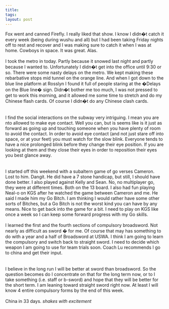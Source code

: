 ```yaml
---
title: 
tags: 
layout: post
---
```

Fox went and canned Firefly.  I really liked that show.  I know I didn�t catch it every week (being during wushu and all) but I had been taking Friday nights off to rest and recover and I was making sure to catch it when I was at home.  Cowboys in space.  It was great. Alas.<br /><br />I took the metro in today.  Partly because it snowed last night and partly because I wanted to. Unfortunately I didn�t get into the office until 9:30 or so.   There were some nasty delays on the metro.  We kept making these rebarbative stops mid tunnel on the orange line.  And when I got down to the blue line platform at Rosslyn I found it full of people staring at the �Delays on the Blue line� sign.  Didn�t bother me too much, I was not pressed to get to work this morning, and it allowed me some time to stretch and do my Chinese flash cards.  Of course I didn�t do any Chinese clash cards.   <br /><br />I find the social interactions on the subway very intriguing.  I mean you are nto allowed to make eye contact.  Well you can, but is seems like is it just as forward as going up and touching someone when you have plenty of room to avoid the contact.  In order to avoid eye contact (and not just stare off into space, or at your feet) you must watch for the slow blink.  Everyone tends to have a nice prolonged blink before they change their eye position.  If you are looking at them and they close their eyes in order to reposition their eyes you best glance away.   <br /><br />I started off this weekend with a subaltern game of go verses Cameron.  Lost to him.  Dangit. He did have a 7 stone handicap, but still, I should have done better.  I also played against Kelly and Sean.  No, no multiplayer go, they were at different times.  Both on the 13 board. I also had fun playing Neal-o on KGS after he watched the game between Cameron and me. He said I made him my Go Bitch.  I am thinking I would rather have some other sorts of Bitches, but a Go Bitch is not the worst kind you can have by any means.  Nice to get back into the game for a bit.  I need to play on KGS like once a week so I can keep some forward progress with my Go skills.<br /><br />I learned the first and the fourth sections of compulsory broadsword.  Not nearly as difficult as sword � for me.   Of course that may has something to do with a year and a half of Broadsword at USWA.  I think I am going to learn the compulsory and switch back to straight sword.  I need to decide which weapon I am going to use for team trials soon.  Coach Lu recommends I go to china and get their input.  <br /><br />I believe in the long run I will be better at sword than broadsword.  So the question becomes do I concentrate on that for the long term now, or to I take something (i.e. staff or b-sword) and hope that they will be better for the short term.  I am leaning toward straight sword right now.  At least I will know 4 entire compulsory forms by the end of this week.<br /><br />China in 33 days.  *shakes with excitement*<br />
